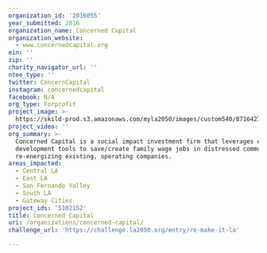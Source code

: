 ```yaml
---
organization_id: '2016055'
year_submitted: 2016
organization_name: Concerned Capital
organization_website:
  - www.concernedcapital.org
ein: ''
zip: ''
charity_navigator_url: ''
ntee_type: ''
twitter: ConcernCapital
instagram: concernedcapital
facebook: N/A
org_type: Forprofit
project_image: >-
  https://skild-prod.s3.amazonaws.com/myla2050/images/custom540/8716427165741-team91.png
project_video: ''
org_summary: >-
  Concerned Capital is a social impact investment firm that leverages economic
  development tools to save/create family wage jobs in distressed communities by
  re-energizing existing, operating companies.
areas_impacted:
  - Central LA
  - East LA
  - San Fernando Valley
  - South LA
  - Gateway Cities
project_ids: '5102152'
title: Concerned Capital
uri: /organizations/concerned-capital/
challenge_url: 'https://challenge.la2050.org/entry/re-make-it-la'

---
```


